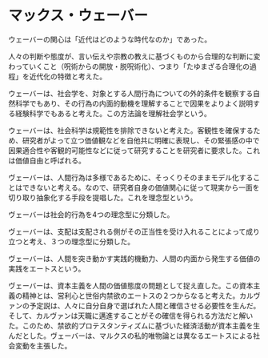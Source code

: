 # マックス・ウェーバー

ウェーバーの関心は「近代はどのような時代なのか」であった。

人々の判断や態度が、言い伝えや宗教の教えに基づくものから合理的な判断に変わっていくこと（呪術からの開放・脱呪術化）、つまり「たゆまざる合理化の過程」を近代化の特徴と考えた。

ウェーバーは、社会学を、対象とする人間行為についての外的条件を観察する自然科学でもあり、その行為の内面的動機を理解することで因果をよりよく説明する経験科学でもあると考えた。この方法論を理解社会学という。

ウェーバーは、社会科学は規範性を排除できないと考えた。客観性を確保するため、研究者がよって立つ価値観などを自他共に明確に表現し、その緊張感の中で因果適合性や客観的可能性などに従って研究することを研究者に要求した。これは価値自由と呼ばれる。

ヴェーバーは、人間行為は多様であるために、そっくりそのままモデル化することはできないと考える。なので、研究者自身の価値関心に従って現実から一面を切り取り抽象化する手段を提唱した。これを理念型という。

ヴェーバーは社会的行為を4つの理念型に分類した。

ヴェーバーは、支配は支配される側がその正当性を受け入れることによって成り立つと考え、３つの理念型に分類した。


ヴェーバーは、人間を突き動かす実践的機動力、人間の内面から発生する価値の実践をエートスという。

ヴェーバーは、資本主義を人間の価値態度の問題として捉え直した。この資本主義の精神とは、営利心と世俗内禁欲のエートスの２つからなると考えた。カルヴァンの予定説は、人々に自分自身で選ばれた人間と確信させる必要性を生んだ。そして、カルヴァンは天職に邁進することがその確信を得られる方法だと解いた。このため、禁欲的プロテスタンティズムに基づいた経済活動が資本主義を生んだとした。ヴェーバーは、マルクスの私的唯物論とは異なるエートスによる社会変動を主張した。